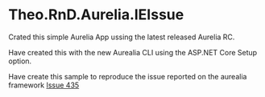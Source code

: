 # Theo.RnD.Aurelia.IEIssue

Crated this simple Aurelia App ussing the latest released Aurelia RC.

Have created this with the new Aurealia CLI using the ASP.NET Core Setup option.

Have create this sample to reproduce the issue reported on the aurealia framework [Issue 435](https://github.com/aurelia/framework/issues/435)
